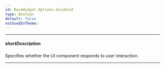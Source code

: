 ```yaml
---
id: BaseWidget.Options.disabled
type: Boolean
default: false
notUsedInTheme: 
---
```

---
##### shortDescription
Specifies whether the UI component responds to user interaction.

---
